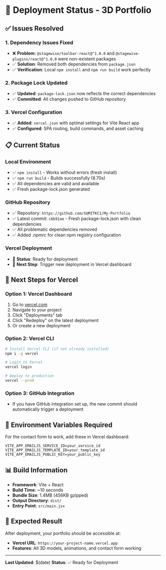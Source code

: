 # 🚀 Deployment Status - 3D Portfolio

## ✅ Issues Resolved

### 1. **Dependency Issues Fixed**
- ❌ **Problem**: `@stagewise/toolbar-react@^1.0.0` and `@stagewise-plugins/react@^1.0.0` were non-existent packages
- ✅ **Solution**: Removed both dependencies from `package.json`
- ✅ **Verification**: Local `npm install` and `npm run build` work perfectly

### 2. **Package Lock Updated**
- ✅ **Updated**: `package-lock.json` now reflects the correct dependencies
- ✅ **Committed**: All changes pushed to GitHub repository

### 3. **Vercel Configuration**
- ✅ **Added**: `vercel.json` with optimal settings for Vite React app
- ✅ **Configured**: SPA routing, build commands, and asset caching

## 📋 Current Status

### **Local Environment**
- ✅ `npm install` - Works without errors (fresh install)
- ✅ `npm run build` - Builds successfully (8.70s)
- ✅ All dependencies are valid and available
- ✅ Fresh package-lock.json generated

### **GitHub Repository**
- ✅ Repository: `https://github.com/SUMITKC1/My-Portfolio`
- ✅ Latest commit: `c6b91ae` - Fresh package-lock.json with clean dependencies
- ✅ All problematic dependencies removed
- ✅ Added .npmrc for clean npm registry configuration

### **Vercel Deployment**
- 🔄 **Status**: Ready for deployment
- 🔄 **Next Step**: Trigger new deployment in Vercel dashboard

## 🚀 Next Steps for Vercel

### **Option 1: Vercel Dashboard**
1. Go to [vercel.com](https://vercel.com)
2. Navigate to your project
3. Click "Deployments" tab
4. Click "Redeploy" on the latest deployment
5. Or create a new deployment

### **Option 2: Vercel CLI**
```bash
# Install Vercel CLI (if not already installed)
npm i -g vercel

# Login to Vercel
vercel login

# Deploy to production
vercel --prod
```

### **Option 3: GitHub Integration**
- If you have GitHub integration set up, the new commit should automatically trigger a deployment

## 🔧 Environment Variables Required

For the contact form to work, add these in Vercel dashboard:

```env
VITE_APP_EMAILJS_SERVICE_ID=your_service_id
VITE_APP_EMAILJS_TEMPLATE_ID=your_template_id
VITE_APP_EMAILJS_PUBLIC_KEY=your_public_key
```

## 📊 Build Information

- **Framework**: Vite + React
- **Build Time**: ~10 seconds
- **Bundle Size**: 1.4MB (456KB gzipped)
- **Output Directory**: `dist/`
- **Entry Point**: `src/main.jsx`

## 🎯 Expected Result

After deployment, your portfolio should be accessible at:
- **Vercel URL**: `https://your-project-name.vercel.app`
- **Features**: All 3D models, animations, and contact form working

---

**Last Updated**: $(date)
**Status**: ✅ Ready for Deployment 